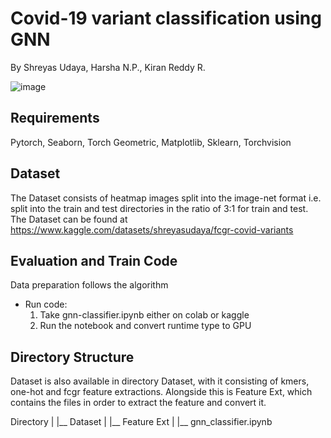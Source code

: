 # Covid-19 variant classification using GNN
By Shreyas Udaya, Harsha N.P., Kiran Reddy R.

![image](../fig/vig.png)

## Requirements
Pytorch,
Seaborn,
Torch Geometric,
Matplotlib,
Sklearn,
Torchvision

## Dataset

The Dataset consists of heatmap images split into the image-net format i.e. split into the train and test directories in the ratio of 3:1 for train and test.
The Dataset can be found at https://www.kaggle.com/datasets/shreyasudaya/fcgr-covid-variants 

## Evaluation and Train Code

Data preparation follows the algorithm

- Run code:
    1. Take gnn-classifier.ipynb either on colab or kaggle
    2. Run the notebook and convert runtime type to GPU

## Directory Structure

Dataset is also available in directory Dataset, with it consisting of kmers, one-hot and fcgr feature extractions. Alongside this is Feature Ext, which contains the files in order to extract the feature and convert it.

Directory
|
|__ Dataset
|
|__ Feature Ext
|
|__ gnn_classifier.ipynb
